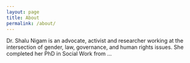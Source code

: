 ```yaml
---
layout: page
title: About
permalink: /about/
---
```

Dr. Shalu Nigam is an advocate, activist and researcher working at the intersection of gender, law, governance, and human rights issues. She completed her PhD in Social Work from ... 
